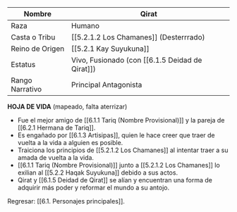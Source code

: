 
| Nombre          | Qirat                                           |
| --------------- | ----------------------------------------------- |
| Raza            | Humano                                          |
| Casta o Tribu   | [[5.2.1.2 Los Chamanes]] (Desterrrado)          |
| Reino de Origen | [[5.2.1 Kay Suyukuna]]                          |
| Estatus         | Vivo, Fusionado (con [[6.1.5 Deidad de Qirat]]) |
| Rango Narrativo | Principal Antagonista                           |
**HOJA DE VIDA** (mapeado, falta aterrizar)
- Fue el mejor amigo de [[6.1.1 Tariq (Nombre Provisional)]] y la pareja de [[6.2.1 Hermana de Tariq]].
- Es engañado por [[6.1.3 Artisipas]], quien le hace creer que traer de vuelta a la vida a alguien es posible.
- Traiciona los principios de [[5.2.1.2 Los Chamanes]] al intentar traer a su amada de vuelta a la vida.
- [[6.1.1 Tariq (Nombre Provisional)]] junto a [[5.2.1.2 Los Chamanes]] lo exilian al [[5.2.2 Haqak Suyukuna]] debido a sus actos.
- Qirat y [[6.1.5 Deidad de Qirat]] se alían y encuentran una forma de adquirir más poder y reformar el mundo a su antojo.

Regresar: [[6.1. Personajes principales]].